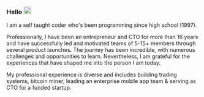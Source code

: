 ### Hello <img src="https://raw.githubusercontent.com/MartinHeinz/MartinHeinz/master/wave.gif" width="20px" height="20px">

I am a self taught coder who's been programming since high school (1997).

Professionally, I have been an entrepreneur and CTO for more than 16 years and have successfully led and motivated teams of 5-15+ members through several product launches. The journey has been incredible, with numerous challenges and opportunities to learn. Nevertheless, I am grateful for the experiences that have shaped me into the person I am today.

My professional experience is diverse and includes building trading systems, bitcoin miner, leading an enterprise mobile app team & serving as CTO for a funded startup.

<!--
**aseemgautam/aseemgautam** is a ✨ _special_ ✨ repository because its `README.md` (this file) appears on your GitHub profile.


- 🔭 I’m currently working on ...
- 🌱 I’m currently learning ...
- 👯 I’m looking to collaborate on ...
- 🤔 I’m looking for help with ...
- 💬 Ask me about ...
- 📫 How to reach me: ...
- 😄 Pronouns: ...
- ⚡ Fun fact: ...
-->

